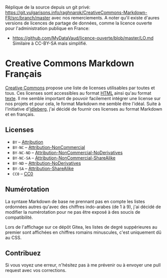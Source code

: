 Réplique de la source depuis un git privé: https://git.vulgarisons.info/raghnarok/CreativeCommons-Markdown-FR/src/branch/master avec nos remerciements.
A noter qu'il existe d'aures versions de licences de partage de données, comme la licence ouverte pour l'administration publique en France:
* https://github.com/MyDataVaud/licence-ouverte/blob/master/LO.md
Similaire à CC-BY-SA mais simplifié.

# Creative Commons Markdown Français

[Creative Commons](https://creativecommons.org) propose une liste de licenses
utilisables par toutes et tous.
Ces licenses sont accessibles au format [HTML](https://creativecommons.org/licenses/)
ainsi qu'au format [texte](https://creativecommons.org/2014/01/07/plaintext-versions-of-creative-commons-4-0-licenses/).
Il me semble important de pouvoir facilement intégrer une license
sur nos projets et pour cela, le format Markdown me semble être l'idéal.
Suite à l'initiative d'[idleberg](https://github.com/idleberg/Creative-Commons-Markdown),
j'ai décidé de fournir ces licenses au format Markdown et en français.


## Licenses

* `BY` – [Attribution](https://git.vulgarisons.info/raghnarok/CreativeCommons-Markdown-FR/src/branch/master/4.0/by.md)
* `BY-NC` – [Attribution-NonCommercial](https://git.vulgarisons.info/raghnarok/CreativeCommons-Markdown-FR/src/branch/master/4.0/by-nc.md)
* `BY-NC-ND` – [Attribution-NonCommercial-NoDerivatives](https://git.vulgarisons.info/raghnarok/CreativeCommons-Markdown-FR/src/branch/master/4.0/by-nc-nd.md)
* `BY-NC-SA` – [Attribution-NonCommercial-ShareAlike](https://git.vulgarisons.info/raghnarok/CreativeCommons-Markdown-FR/src/branch/master/4.0/by-nc-sa.md)
* `BY-ND` – [Attribution-NoDerivatives](https://git.vulgarisons.info/raghnarok/CreativeCommons-Markdown-FR/src/branch/master/4.0/by-nd.md)
* `BY-SA` – [Attribution-ShareAlike](https://git.vulgarisons.info/raghnarok/CreativeCommons-Markdown-FR/src/branch/master/4.0/by-sa.md)
* `CC0` – [CC0](https://git.vulgarisons.info/raghnarok/CreativeCommons-Markdown-FR/src/branch/master/4.0/zero.md)

## Numérotation

La syntaxe Markdown de base ne prennant pas en compte les listes
ordonnées autres qu'avec des chiffres indo-arabes (de 1 à 9),
j'ai décidé de modifier la numérotation pour ne pas être exposé
à des soucis de compatibilité.

Lors de l'affichage sur ce dépôt Gitea,
les listes de degré suppérieures au premier sont affichées en chiffres
romains minuscules, c'est uniquement dû au CSS.

## Contribuez

Si vous voyez une erreur, n'hésitez pas à me prévenir ou à envoyer une pull request avec vos corrections.

